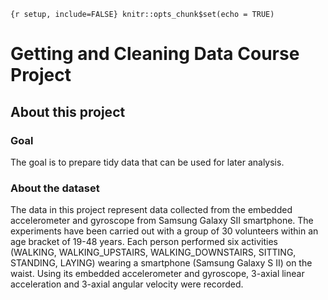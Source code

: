 `{r setup, include=FALSE} knitr::opts_chunk$set(echo = TRUE)`

# Getting and Cleaning Data Course Project

## About this project

### Goal

The goal is to prepare tidy data that can be used for later analysis.

### About the dataset

The data in this project represent data collected from the embedded accelerometer and gyroscope from Samsung Galaxy SII smartphone. The experiments have been carried out with a group of 30 volunteers within an age bracket of 19-48 years. Each person performed six activities (WALKING, WALKING\_UPSTAIRS, WALKING\_DOWNSTAIRS, SITTING, STANDING, LAYING) wearing a smartphone (Samsung Galaxy S II) on the waist. Using its embedded accelerometer and gyroscope, 3-axial linear acceleration and 3-axial angular velocity were recorded.
